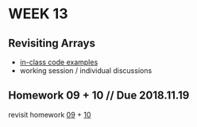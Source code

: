 # WEEK 13 

## Revisiting Arrays  

- [in-class code examples](https://github.com/johnbcarpenter/USC_IML288/tree/master/CODE/WEEK13)  
- working session / individual discussions 

## Homework 09 + 10 // Due 2018.11.19  
revisit homework [09](https://github.com/johnbcarpenter/USC_IML288/blob/master/CLASS/WEEK09.md) + [10](https://github.com/johnbcarpenter/USC_IML288/blob/master/CLASS/WEEK10.md) 
  
